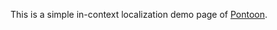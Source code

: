 This is a simple in-context localization demo page of [Pontoon](https://github.com/mozilla/pontoon).
